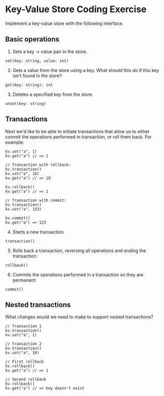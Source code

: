 Key-Value Store Coding Exercise
===============================

Implement a key-value store with the following interface.

Basic operations
----------------

1. Sets a key -> value pair in the store.
 
`set(key: string, value: int)`

2. Gets a value from the store using a key. What should this do if this key isn't found in the store?

`get(key: string): int`

3. Deletes a specified key from the store.

`unset(key: string)`

Transactions
------------

Next we'd like to be able to initiate transactions that allow us to either commit the operations performed in transaction, or roll them back. For example:

```
kv.set("a", 1)
kv.get("a") // => 1

// Transaction with rollback:
kv.transaction()
kv.set("a", 10)
kv.get("a") // => 10

kv.rollback()
kv.get("a") // => 1

// Transaction with commit: 
kv.transaction()
kv.set("a", 123)

kv.commit()
kv.get("a") => 123
```

4. Starts a new transaction:

`transaction()`

5. Rolls back a transaction, reversing all operations and ending the transaction:

`rollback()`

6. Commits the operations performed in a transaction so they are permanent:

`commit()`

Nested transactions
-------------------

What changes would we need to make to support nested transactions?

```
// Transaction 1
kv.transaction()
kv.set("a", 1)

// Transaction 2
kv.transaction()
kv.set("a", 10)

// First rollback
kv.rollback()
kv.get("a") // => 1

// Second rollback
kv.rollback()
kv.get("a") // => key doesn't exist
```

